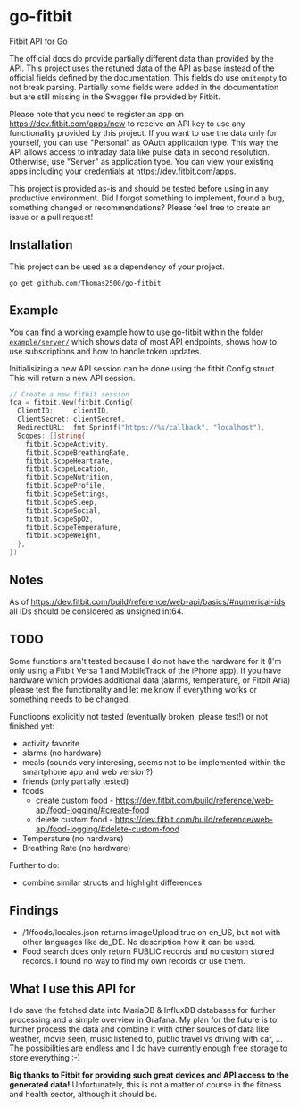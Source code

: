 # go-fitbit

Fitbit API for Go

The official docs do provide partially different data than provided by the API. This project uses the retuned data of the API as base instead of the official fields defined by the documentation. This fields do use `omitempty` to not break parsing.
Partially some fields were added in the documentation but are still missing in the Swagger file provided by Fitbit.

Please note that you need to register an app on https://dev.fitbit.com/apps/new to receive an API key to use any functionality provided by this project.
If you want to use the data only for yourself, you can use "Personal" as OAuth application type. This way the API allows access to intraday data like pulse data in second resolution. Otherwise, use "Server" as application type.
You can view your existing apps including your credentials at https://dev.fitbit.com/apps.

This project is provided as-is and should be tested before using in any productive environment.
Did I forgot something to implement, found a bug, something changed or recommendations? Please feel free to create an issue or a pull request!

## Installation

This project can be used as a dependency of your project.
```
go get github.com/Thomas2500/go-fitbit
```

## Example

You can find a working example how to use go-fitbit within the folder [`example/server/`](https://github.com/Thomas2500/go-fitbit/tree/master/example/server) which shows data of most API endpoints, shows how to use subscriptions and how to handle token updates.

Initialisizing a new API session can be done using the fitbit.Config struct. This will return a new API session.
```go
// Create a new fitbit session
fca = fitbit.New(fitbit.Config{
  ClientID:     clientID,
  ClientSecret: clientSecret,
  RedirectURL:  fmt.Sprintf("https://%s/callback", "localhost"),
  Scopes: []string{
    fitbit.ScopeActivity,
    fitbit.ScopeBreathingRate,
    fitbit.ScopeHeartrate,
    fitbit.ScopeLocation,
    fitbit.ScopeNutrition,
    fitbit.ScopeProfile,
    fitbit.ScopeSettings,
    fitbit.ScopeSleep,
    fitbit.ScopeSocial,
    fitbit.ScopeSpO2,
    fitbit.ScopeTemperature,
    fitbit.ScopeWeight,
  },
})
```

## Notes

As of https://dev.fitbit.com/build/reference/web-api/basics/#numerical-ids all IDs should be considered as unsigned int64.

## TODO

Some functions arn't tested because I do not have the hardware for it (I'm only using a Fitbit Versa 1 and MobileTrack of the iPhone app). If you have hardware which provides additional data (alarms, temperature, or Fitbit Aria) please test the functionality and let me know if everything works or something needs to be changed.

Functioons explicitly not tested (eventually broken, please test!) or not finished yet:
- activity favorite
- alarms (no hardware)
- meals (sounds very interesing, seems not to be implemented within the smartphone app and web version?)
- friends (only partially tested)
- foods
  - create custom food - https://dev.fitbit.com/build/reference/web-api/food-logging/#create-food
  - delete custom food - https://dev.fitbit.com/build/reference/web-api/food-logging/#delete-custom-food
- Temperature (no hardware)
- Breathing Rate (no hardware)

Further to do:
- combine similar structs and highlight differences

## Findings
- /1/foods/locales.json returns imageUpload true on en_US, but not with other languages like de_DE. No description how it can be used.
- Food search does only return PUBLIC records and no custom stored records. I found no way to find my own records or use them.

## What I use this API for

I do save the fetched data into MariaDB & InfluxDB databases for further processing and a simple overview in Grafana.
My plan for the future is to further process the data and combine it with other sources of data like weather, movie seen, music listened to, public travel vs driving with car, ...
The possibilities are endless and I do have currently enough free storage to store everything :-)

**Big thanks to Fitbit for providing such great devices and API access to the generated data!** Unfortunately, this is not a matter of course in the fitness and health sector, although it should be.
